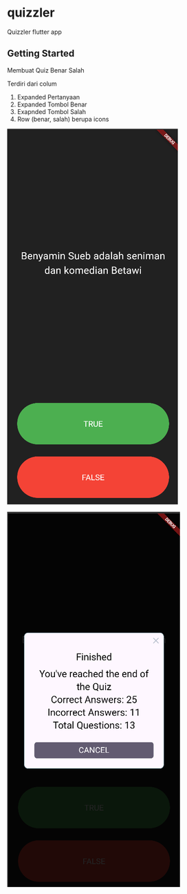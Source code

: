 # quizzler

Quizzler flutter app

## Getting Started

Membuat Quiz Benar Salah

Terdiri dari colum 
1. Expanded Pertanyaan
2. Expanded Tombol Benar
3. Exapnded Tombol Salah
4. Row (benar, salah) berupa icons

![1](assets/images/1.png)

![2](assets/images/2.png)